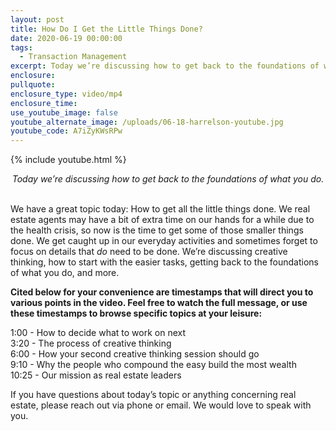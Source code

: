 ```yaml
---
layout: post
title: How Do I Get the Little Things Done?
date: 2020-06-19 00:00:00
tags:
  - Transaction Management
excerpt: Today we’re discussing how to get back to the foundations of what you do.
enclosure:
pullquote:
enclosure_type: video/mp4
enclosure_time:
use_youtube_image: false
youtube_alternate_image: /uploads/06-18-harrelson-youtube.jpg
youtube_code: A7iZyKWsRPw
---
```


{% include youtube.html %}

<center><em>Today we&rsquo;re discussing how to get back to the foundations of what you do.</em></center>

<br>We have a great topic today: How to get all the little things done. We real estate agents may have a bit of extra time on our hands for a while due to the health crisis, so now is the time to get some of those smaller things done. We get caught up in our everyday activities and sometimes forget to focus on details that *do* need to be done. We’re discussing creative thinking, how to start with the easier tasks, getting back to the foundations of what you do, and more.

**Cited below for your convenience are timestamps that will direct you to various points in the video. Feel free to watch the full message, or use these timestamps to browse specific topics at your leisure:**

1:00 - How to decide what to work on next<br>3:20 - The process of creative thinking<br>6:00 - How your second creative thinking session should go<br>9:10 - Why the people who compound the easy build the most wealth<br>10:25 - Our mission as real estate leaders

If you have questions about today’s topic or anything concerning real estate, please reach out via phone or email. We would love to speak with you.